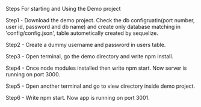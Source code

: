 Steps For starting and Using the Demo project


  


Step1 - Download the demo project. Check the db configruatin(port number, user id, password and db name) and create only database matching in 'config/config.json', table autometically created by sequelize.

Step2 - Create a dummy username and password in users table.

Step3 - Open terminal, go the demo directory and write npm install.

Step4 - Once node modules installed then write npm start. Now server is running on port 3000.

Step5 - Open another terminal and go to view directory inside demo project.

Step6 - Write npm start. Now app is running on port 3001.

